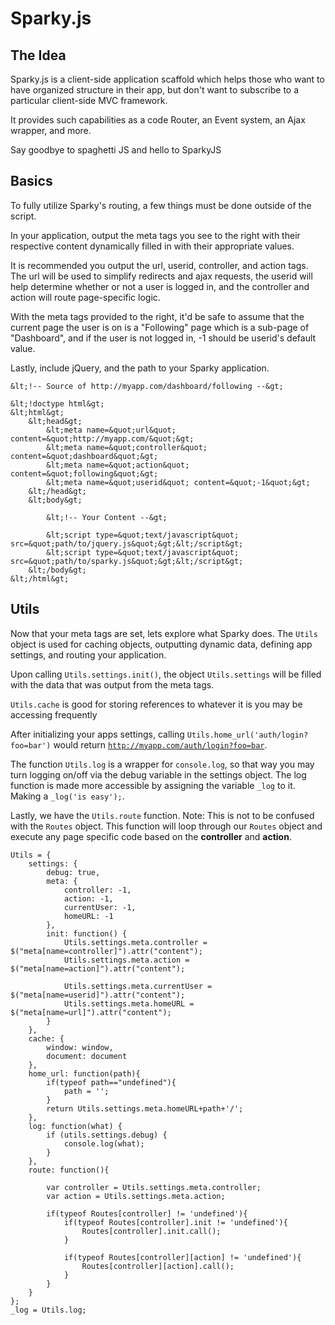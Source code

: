 # Sparky.js

## The Idea
Sparky.js is a client-side application scaffold which helps those who want to have organized structure in their app, but don't want to subscribe to a particular client-side MVC framework.

It provides such capabilities as a code Router, an Event system, an Ajax wrapper, and more.

Say goodbye to spaghetti JS and hello to SparkyJS

## Basics
To fully utilize Sparky's routing, a few things must be done outside of the script.

In your application, output the meta tags you see to the right with their respective content dynamically filled in with their appropriate values.

It is recommended you output the url, userid, controller, and action tags. The url will be used to simplify redirects and ajax requests, the userid will help determine whether or not a user is logged in, and the controller and action will route page-specific logic.

With the meta tags provided to the right, it'd be safe to assume that the current page the user is on is a "Following" page which is a sub-page of "Dashboard", and if the user is not logged in, -1 should be userid's default value.

Lastly, include jQuery, and the path to your Sparky application.

````
&lt;!-- Source of http://myapp.com/dashboard/following --&gt;

&lt;!doctype html&gt;
&lt;html&gt;
	&lt;head&gt;
		&lt;meta name=&quot;url&quot; content=&quot;http://myapp.com/&quot;&gt;
		&lt;meta name=&quot;controller&quot; content=&quot;dashboard&quot;&gt;
		&lt;meta name=&quot;action&quot; content=&quot;following&quot;&gt;
		&lt;meta name=&quot;userid&quot; content=&quot;-1&quot;&gt;
	&lt;/head&gt;
	&lt;body&gt;
	
		&lt;!-- Your Content --&gt;
	
		&lt;script type=&quot;text/javascript&quot; src=&quot;path/to/jquery.js&quot;&gt;&lt;/script&gt;
		&lt;script type=&quot;text/javascript&quot; src=&quot;path/to/sparky.js&quot;&gt;&lt;/script&gt;
	&lt;/body&gt;
&lt;/html&gt;
````

## Utils

Now that your meta tags are set, lets explore what Sparky does. The <code>Utils</code> object is used for caching objects, outputting dynamic data, defining app settings, and routing your application.

Upon calling <code>Utils.settings.init()</code>, the object <code>Utils.settings</code> will be filled with the data that was output from the meta tags.

<code>Utils.cache</code> is good for storing references to whatever it is you may be accessing frequently

After initializing your apps settings, calling <code>Utils.home_url('auth/login?foo=bar')</code> would return <code>http://myapp.com/auth/login?foo=bar</code>.

The function <code>Utils.log</code> is a wrapper for <code>console.log</code>, so that way you may turn logging on/off via the debug variable in the settings object. The log function is made more accessible by assigning the variable <code>_log</code> to it. Making a <code>_log('is easy');</code>.

Lastly, we have the <code>Utils.route</code> function. Note: This is not to be confused with the <code>Routes</code> object. This function will loop through our <code>Routes</code> object and execute any page specific code based on the <b>controller</b> and <b>action</b>.

````
Utils = {
    settings: {
        debug: true,
        meta: {
	        controller: -1,
	        action: -1,
	        currentUser: -1,
	        homeURL: -1
        },
        init: function() {
            Utils.settings.meta.controller = $("meta[name=controller]").attr("content");
            Utils.settings.meta.action = $("meta[name=action]").attr("content");

            Utils.settings.meta.currentUser = $("meta[name=userid]").attr("content");
            Utils.settings.meta.homeURL = $("meta[name=url]").attr("content");
        }
    },
    cache: {
        window: window,
        document: document
    },
    home_url: function(path){
        if(typeof path=="undefined"){
            path = '';
        }
        return Utils.settings.meta.homeURL+path+'/';            
    },
    log: function(what) {
        if (utils.settings.debug) {
            console.log(what);
        }
    },
    route: function(){

        var controller = Utils.settings.meta.controller;
        var action = Utils.settings.meta.action;

        if(typeof Routes[controller] != 'undefined'){
            if(typeof Routes[controller].init != 'undefined'){
                Routes[controller].init.call();                
            }

            if(typeof Routes[controller][action] != 'undefined'){
                Routes[controller][action].call();              
            }
        }            
    }
};
_log = Utils.log;
````